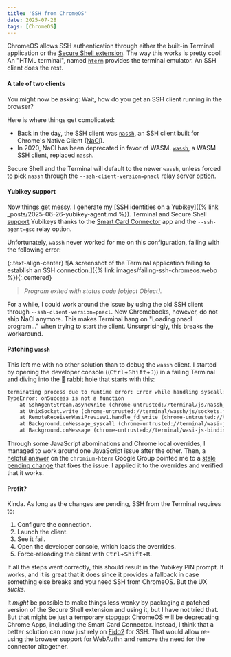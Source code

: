 ```yaml
---
title: 'SSH from ChromeOS'
date: 2025-07-28
tags: [ChromeOS]
---
```


ChromeOS allows SSH authentication through either the built-in Terminal
application or the [Secure Shell
extension](https://chromewebstore.google.com/detail/secure-shell/iodihamcpbpeioajjeobimgagajmlibd).
The way this works is pretty cool! An "HTML terminal", named
[`hterm`](https://chromium.googlesource.com/apps/libapps/+/HEAD/hterm)
provides the terminal emulator. An SSH client does the rest.

#### A tale of two clients

You might now be asking: Wait, how do you get an SSH client running in the
browser?

Here is where things get complicated:

- Back in the day, the SSH client was
  [`nassh`](https://chromium.googlesource.com/apps/libapps/+/HEAD/nassh), an
  SSH client built for Chrome's Native Client
  ([NaCl](https://developer.chrome.com/docs/native-client)).
- In 2020, NaCl has been deprecated in favor of WASM.
  [`wassh`](https://chromium.googlesource.com/apps/libapps/+/HEAD/wassh/),
  a WASM SSH client, replaced `nassh`.

Secure Shell and the Terminal will default to the newer `wassh`, unless forced
to pick `nassh` through the `--ssh-client-version=pnacl` relay server
[option](https://chromium.googlesource.com/apps/libapps/+/HEAD/nassh/docs/options.md).

#### Yubikey support

Now things get messy. I generate my [SSH identities on a Yubikey]({% link
_posts/2025-06-26-yubikey-agent.md %}). Terminal and Secure Shell
[support](https://chromium.googlesource.com/apps/libapps/+/HEAD/nassh/docs/hardware-keys.md)
Yubikeys thanks to the [Smart Card
Connector](https://chromewebstore.google.com/detail/smart-card-connector/khpfeaanjngmcnplbdlpegiifgpfgdco)
app and the `--ssh-agent=gsc` relay option.

Unfortunately, `wassh` never worked for me on this configuration, failing with
the following error:

{:.text-align-center}
![A screenshot of the Terminal application failing to establish an SSH connection.]({% link images/failing-ssh-chromeos.webp %}){:.centered}
> _Program exited with status code [object Object]._

For a while, I could work around the issue by using the old SSH client through
`--ssh-client-version=pnacl`. New Chromebooks, however, do not ship NaCl
anymore. This makes Terminal hang on "Loading pnacl program..." when trying to
start the client. Unsurprisingly, this breaks the workaround.

#### Patching `wassh`

This left me with no other solution than to debug the `wassh` client. I started
by opening the developer console
((<kbd>Ctrl</kbd>+<kbd>Shift</kbd>+<kbd>J</kbd>)) in a failing Terminal and
diving into the 🐇 rabbit hole that starts with this:

```txt
terminating process due to runtime error: Error while handling syscall: TypeError: onSuccess is not a function
TypeError: onSuccess is not a function
    at SshAgentStream.asyncWrite (chrome-untrusted://terminal/js/nassh_stream_sshagent.js:105:3)
    at UnixSocket.write (chrome-untrusted://terminal/wassh/js/sockets.js:1523:26)
    at RemoteReceiverWasiPreview1.handle_fd_write (chrome-untrusted://terminal/wassh/js/syscall_handler.js:299:15)
    at Background.onMessage_syscall (chrome-untrusted://terminal/wasi-js-bindings/js/process.js:293:40)
    at Background.onMessage (chrome-untrusted://terminal/wasi-js-bindings/js/process.js:276:28)
```

Through some JavaScript abominations and Chrome local overrides, I managed to
work around one JavaScript issue after the other. Then, a [helpful
answer](https://groups.google.com/a/chromium.org/g/chromium-hterm/c/hO3-iwRQ0tI/m/7Eo8RtSIAQAJ)
on the `chromium-hterm` Google Group pointed me to a [stale pending
change](https://chromium-review.googlesource.com/c/apps/libapps/+/6232681) that
fixes the issue. I applied it to the overrides and verified that it works.

#### Profit?

Kinda. As long as the changes are pending, SSH from the Terminal requires to:

1. Configure the connection.
1. Launch the client.
1. See it fail.
1. Open the developer console, which loads the overrides.
1. Force-reloading the client with <kbd>Ctrl</kbd>+<kbd>Shift</kbd>+<kbd>R</kbd>.

If all the steps went correctly, this should result in the Yubikey PIN prompt.
It works, and it is great that it does since it provides a fallback in case
something else breaks and you need SSH from ChromeOS. But the UX _sucks_.

It _might_ be possible to make things less wonky by packaging a patched version
of the Secure Shell extension and using it, but I have not tried that. But that
might be just a temporary stopgap: ChromeOS will be deprecating Chrome Apps,
including the Smart Card Connector. Instead, I think that a better solution can
now just rely on
[Fido2](https://fidoalliance.org/fido2-2/fido2-web-authentication-webauthn/)
for SSH. That would allow re-using the browser support for WebAuthn and remove
the need for the connector altogether.
